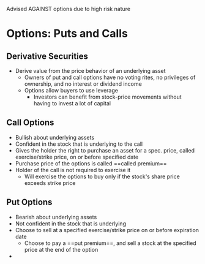 Advised AGAINST options due to high risk nature
# Options: Puts and Calls
## Derivative Securities
- Derive value from the price behavior of an underlying asset
	- Owners of put and call options have no voting rites, no privileges of ownership, and no interest or dividend income
	- Options allow buyers to use leverage
		- Investors can benefit from stock-price movements without having to invest a lot of capital
## Call Options
- Bullish about underlying assets
- Confident in the stock that is underlying to the call
- Gives the holder the right to purchase an asset for a spec. price, called exercise/strike price, on or before specified date
- Purchase price of the options is called ==called premium==
- Holder of the call is not required to exercise it
	- Will exercise the options to buy only if the stock's share price exceeds strike price
## Put Options
- Bearish about underlying assets
- Not confident in the stock that is underlying
- Choose to sell at a specified exercise/strike price on or before expiration date
	- Choose to pay a ==put premium==, and sell a stock at the specified price at the end of the option
- 